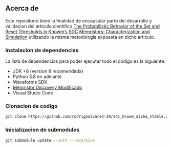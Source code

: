 ## Acerca de

Este repositorio tiene la finalidad de encapsular parte del desarrollo y validacion del articulo cientifico [The Probabilistic Behavior of the Set and Reset Thresholds in Knowm’s SDC Memristors: Characterization and Simulation](https://latamt.ieeer9.org/index.php/transactions/article/view/8308/2160) utilizando la misma metodologia expuesta en dicho articulo.

### Instalacion de dependencias

La lista de dependencias para poder ejecutar todo el codigo es la siguiente:

* JDK +8 (version 8 recomendada)
* Python 3.8 en adelante
* Waveforms SDK
* [Memristor Discovery Modificado](https://github.com/rodrigoalvarez-20/memristor-discovery)
* Visual Studio Code

### Clonacion de codigo

```bash
git clone https://github.com/rodrigoalvarez-20/sdc_knowm_alpha_stable.git
```

### Inicializacion de submodulos

```bash
git submodule update --init --recursive
```
